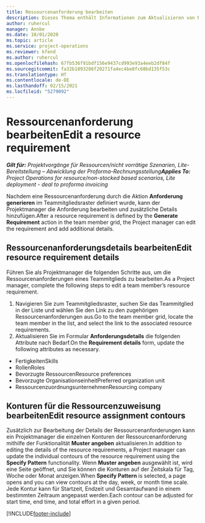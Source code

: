 ```yaml
---
title: Ressourcenanforderung bearbeiten
description: Dieses Thema enthält Informationen zum Aktualisieren von Ressourcenanforderungsinformationen.
author: ruhercul
manager: Annbe
ms.date: 10/01/2020
ms.topic: article
ms.service: project-operations
ms.reviewer: kfend
ms.author: ruhercul
ms.openlocfilehash: 67fb536f91bdf156e9437cd993e93a4eeb2df84f
ms.sourcegitcommit: fa32b1893286f20271fa4ec4be8fc68bd135f53c
ms.translationtype: HT
ms.contentlocale: de-DE
ms.lasthandoff: 02/15/2021
ms.locfileid: "5279092"
---
```

# <a name="edit-a-resource-requirement"></a><span data-ttu-id="66a0d-103">Ressourcenanforderung bearbeiten</span><span class="sxs-lookup"><span data-stu-id="66a0d-103">Edit a resource requirement</span></span>

<span data-ttu-id="66a0d-104">_**Gilt für:** Projektvorgänge für Ressourcen/nicht vorrätige Szenarien, Lite-Bereitstellung – Abwicklung der Proforma-Rechnungsstellung_</span><span class="sxs-lookup"><span data-stu-id="66a0d-104">_**Applies To:** Project Operations for resource/non-stocked based scenarios, Lite deployment - deal to proforma invoicing_</span></span>

<span data-ttu-id="66a0d-105">Nachdem eine Ressourcenanforderung durch die Aktion **Anforderung generieren** im Teammitgliedsraster definiert wurde, kann der Projektmanager die Anforderung bearbeiten und zusätzliche Details hinzufügen.</span><span class="sxs-lookup"><span data-stu-id="66a0d-105">After a resource requirement is defined by the **Generate Requirement** action in the team member grid, the Project manager can edit the requirement and add additional details.</span></span>

## <a name="edit-resource-requirement-details"></a><span data-ttu-id="66a0d-106">Ressourcenanforderungsdetails bearbeiten</span><span class="sxs-lookup"><span data-stu-id="66a0d-106">Edit resource requirement details</span></span>

<span data-ttu-id="66a0d-107">Führen Sie als Projektmanager die folgenden Schritte aus, um die Ressourcenanforderungen eines Teammitglieds zu bearbeiten.</span><span class="sxs-lookup"><span data-stu-id="66a0d-107">As a Project manager, complete the following steps to edit a team member’s resource requirement.</span></span>

1. <span data-ttu-id="66a0d-108">Navigieren Sie zum Teammitgliedsraster, suchen Sie das Teammitglied in der Liste und wählen Sie den Link zu den zugehörigen Ressourcenanforderungen aus.</span><span class="sxs-lookup"><span data-stu-id="66a0d-108">Go to the team member grid, locate the team member in the list, and select the link to the associated resource requirements.</span></span>
2. <span data-ttu-id="66a0d-109">Aktualisieren Sie im Formular **Anforderungsdetails** die folgenden Attribute nach Bedarf.</span><span class="sxs-lookup"><span data-stu-id="66a0d-109">On the **Requirement details** form, update the following attributes as necessary.</span></span>

- <span data-ttu-id="66a0d-110">Fertigkeiten</span><span class="sxs-lookup"><span data-stu-id="66a0d-110">Skills</span></span>
- <span data-ttu-id="66a0d-111">Rollen</span><span class="sxs-lookup"><span data-stu-id="66a0d-111">Roles</span></span>
- <span data-ttu-id="66a0d-112">Bevorzugte Ressourcen</span><span class="sxs-lookup"><span data-stu-id="66a0d-112">Resource preferences</span></span>
- <span data-ttu-id="66a0d-113">Bevorzugte Organisationseinheit</span><span class="sxs-lookup"><span data-stu-id="66a0d-113">Preferred organization unit</span></span>
- <span data-ttu-id="66a0d-114">Ressourcenzuordnungsunternehmen</span><span class="sxs-lookup"><span data-stu-id="66a0d-114">Resourcing company</span></span>

## <a name="edit-resource-assignment-contours"></a><span data-ttu-id="66a0d-115">Konturen für die Ressourcenzuweisung bearbeiten</span><span class="sxs-lookup"><span data-stu-id="66a0d-115">Edit resource assignment contours</span></span>

<span data-ttu-id="66a0d-116">Zusätzlich zur Bearbeitung der Details der Ressourcenanforderungen kann ein Projektmanager die einzelnen Konturen der Ressourcenanforderung mithilfe der Funktionalität **Muster angeben** aktualisieren.</span><span class="sxs-lookup"><span data-stu-id="66a0d-116">In addition to editing the details of the resource requirements, a Project manager can update the individual contours of the resource requirement using the **Specify Pattern** functionality.</span></span> <span data-ttu-id="66a0d-117">Wenn **Muster angeben** ausgewählt ist, wird eine Seite geöffnet, und Sie können die Konturen auf der Zeitskala für Tag, Woche oder Monat anzeigen.</span><span class="sxs-lookup"><span data-stu-id="66a0d-117">When **Specify Pattern** is selected, a page opens and you can view contours at the day, week, or month time scale.</span></span> <span data-ttu-id="66a0d-118">Jede Kontur kann für Startzeit, Endzeit und Gesamtaufwand in einem bestimmten Zeitraum angepasst werden.</span><span class="sxs-lookup"><span data-stu-id="66a0d-118">Each contour can be adjusted for start time, end time, and total effort in a given period.</span></span>

[!INCLUDE[footer-include](../includes/footer-banner.md)]
